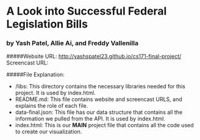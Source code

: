 A Look into Successful Federal Legislation Bills
================================================
### by Yash Patel, Allie Ai, and Freddy Vallenilla

#####Website URL: http://yashspatel23.github.io/cs171-final-project/<br>Screencast URL: 


#####File Explanation:
* /libs: This directory contains the necessary libraries needed for this project. It is used by index.html.
* README.md: This file contains website and screencast URLS, and explains the role of each file.
* data-final.json: This file has our data structure that contains all the information we pulled from the API. It is used by index.html.
* index.html: This is our <b>MAIN</b> project file that contains all the code used to create our visualization.

